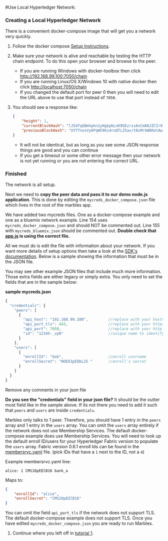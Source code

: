 #Use Local Hyperledger Network:

### Creating a Local Hyperledger Network
There is a convenient docker-compose image that will get you a network very quickly.

1. Follow the docker compose [Setup Instructions](https://hub.docker.com/r/ibmblockchain/fabric-peer).
1. Make sure your network is alive and reachable by testing the HTTP chain endpoint. To do this open your browser and browse to the peer.
	- If you are running Windows with docker-toolbox then click http://192.168.99.100:7050/chain
	- If you are running Linux/OS X/Windows 10 with native docker then click [http://localhost:7050/chain](http://localhost:7050/chain)
	- If you changed the default port for peer 0 then you will need to edit the URL above to use that port instead of `7050`.
1. You should see a response like:

	```json
	{
		"height": 1,
		"currentBlockHash": "lJ5dfqGBmhpkn1yHgbpbLnK9GEzrzsAnCm0AJZCIr0GaYznWDCt7j9yC09fGUe2MNXS+HEooKBbajHb+T40kIg==",
		"previousBlockHash": "UYTfnosVy6PqW59Gs4roQTLZ5av/t8sMrkWDKetAwFzoueZ3SkIcW6qPVLQPHuxCJO17AxLYsjzmYNN1fNtwFg=="
	}
	```

	- It will not be identical, but as long as you see some JSON response things are good and you can continue
	- If you get a timeout or some other error message then your network is not yet running or you are not entering the correct URL.


### Finished
The network is all setup. 

Next we need to **copy the peer data and pass it to our demo node.js application**.
This is done by editing the `mycreds_docker_compose.json` file which lives in the root of the marbles app.

We have added two mycreds files. 
One as a docker-compose example and one as a bluemix network example. 
Line 154 uses `mycreds_docker_compose.json` and should NOT be commented out. 
Line 155 with `mycreds_bluemix.json` should be commented out. 
**Double check that [app.js](../app.js#L154) is using the correct file.** 

All we must do is edit the file with information about your network.
If you want more details of setup options then take a look at the [SDK's documentation](https://github.com/IBM-Blockchain/ibm-blockchain-js).
Below is a sample showing the information that must be in the JSON file. 

You may see other example JSON files that include much more information. 
Those extra fields are either legacy or simply extra. 
You only need to set the fields that are in the sample below:

__sample mycreds.json__

```js
{
  "credentials": {
    "peers": [
      {
        "api_host": "192.168.99.100",         //replace with your hostname or ip of a peer
        "api_port_tls": 443,                  //replace with your https port (omit if NOT using tls)
        "api_port": 7050,                     //replace with your http port (omit if using tls)
        "id": "12345-_vp0"                    //unique name to identify peer (anything you want)
      }
    ],
    "users": [
      {
        "enrollId": "bob",                    //enroll username
        "enrollSecret": "NOE63pEQbL25 "       //enroll's secret
      }
    ]
  }
}
```

Remove any comments in your json file

**Do you see the "credentials" field in your json file?** 
It should be the outter most field like in the sample above. 
If its not there you need to add it such that `peers` and `users` are inside `credentials`.

Marbles only talks to 1 peer. 
Therefore, you should have 1 entry in the `peers` array and 1 entry in the `users` array. 
You can omit the `users` array entirely if the network does not use Membership Services. 
The default docker-compose example does use Membership Services. 
You will need to look up the default enroll ID/users for your Hyperledger Fabric version to populate the `users` array. 
Fabric version 0.6.1 enroll Ids can be found in the [membersrvc.yaml](https://github.com/hyperledger/fabric/blob/v0.6/membersrvc/membersrvc.yaml#L121) file.
(pick IDs that have a `1` next to the ID, not a `4`) 

Example membersrvc.yaml line:

	alice: 1 CMS10pEQlB16 bank_a

Maps to:

```json
{
	"enrollId": "alice",
	"enrollSecret": "CMS10pEQlB16"
}
```

You can omit the field `api_port_tls` if the network does not support TLS. 
The default docker-compose example does not support TLS. 
Once you have edited `mycreds_docker_compose.json` you are ready to run Marbles. 

1. Continue where you left off in [tutorial 1](./tutorial_part1.md#hostmarbles).
